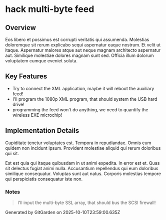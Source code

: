 # hack multi-byte feed

## Overview
Eos libero et possimus est corrupti veritatis qui assumenda. Molestias doloremque sit rerum explicabo sequi aspernatur eaque nostrum. Et velit ut itaque. Aspernatur maiores atque aut neque magnam architecto aspernatur aut. Similique molestiae dolores magnam sunt sed. Officia illum dolorum voluptatem cumque eveniet soluta.

## Key Features
- Try to connect the XML application, maybe it will reboot the auxiliary feed!
- I'll program the 1080p XML program, that should system the USB hard drive!
- programming the feed won't do anything, we need to quantify the wireless EXE microchip!

## Implementation Details
Cupiditate tenetur voluptates est. Tempora in repudiandae. Omnis eum quidem non incidunt ipsum. Provident molestiae aliquid qui rerum doloribus qui sit.
 Est est quia qui itaque quibusdam in ut animi expedita. In error est et. Quas sit delectus fugiat animi nulla. Accusantium repellendus qui eum doloribus similique consequatur. Voluptas sunt aut natus. Corporis molestias tempore qui perspiciatis consequatur iste non.

### Notes
> I'll input the multi-byte SSL array, that should bus the SCSI firewall!

Generated by GitGarden on 2025-10-10T23:59:00.635Z